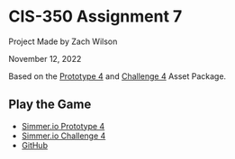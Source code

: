 # CIS-350 Assignment 7
 
Project Made by Zach Wilson

November 12, 2022

Based on the [Prototype 4](https://assetstore.unity.com/packages/templates/tutorials/create-with-code-prototype-4-sumo-battle-146041?_ga=2.185897313.979533425.1604132734-253946993.1568487760) and [Challenge 4](https://assetstore.unity.com/packages/templates/tutorials/create-with-code-challenge-4-soccer-scripting-146046?_ga=2.216201054.979533425.1604132734-253946993.1568487760) Asset Package. 

## Play the Game
- [Simmer.io Prototype 4](https://simmer.io/@Ronis/prototype-4)
- [Simmer.io Challenge 4](https://simmer.io/@Ronis/challenge-4)
- [GitHub](https://github.com/PlatFormPlayZ/CIS-350-Assignment-7/releases/)
